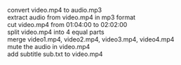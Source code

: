 convert video.mp4 to audio.mp3\
extract audio from video.mp4 in mp3 format\
cut video.mp4 from 01:04:00 to 02:02:00\
split video.mp4 into 4 equal parts\
merge video1.mp4, video2.mp4, video3.mp4, video4.mp4\
mute the audio in video.mp4\
add subtitle sub.txt to video.mp4
